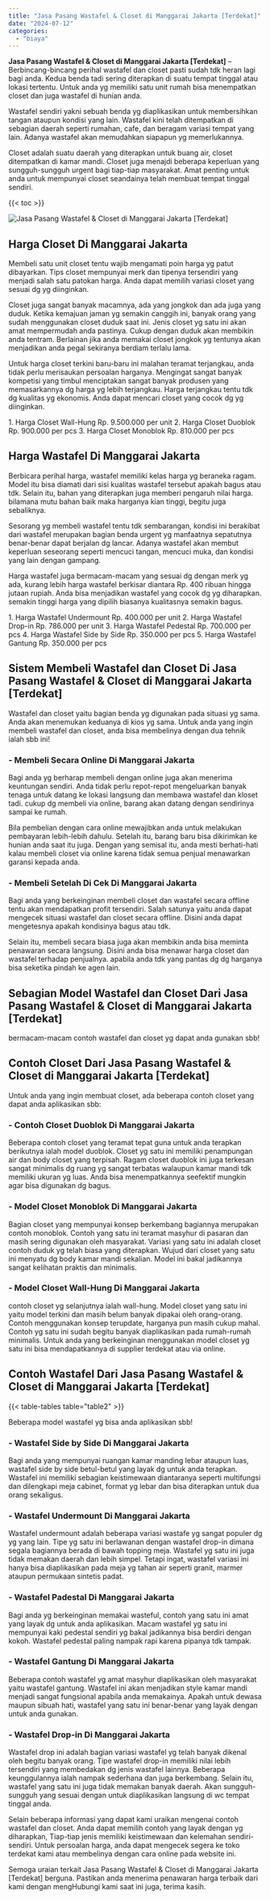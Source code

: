 ```yaml
---
title: "Jasa Pasang Wastafel & Closet di Manggarai Jakarta [Terdekat]"
date: "2024-07-12"
categories: 
  - "biaya"
---
```


**Jasa Pasang Wastafel & Closet di Manggarai Jakarta \[Terdekat\]** – Berbincang-bincang perihal wastafel dan closet pasti sudah tdk heran lagi bagi anda. Kedua benda tadi sering diterapkan di suatu tempat tinggal atau lokasi tertentu. Untuk anda yg memiliki satu unit rumah bisa menempatkan closet dan juga wastafel di hunian anda.

Wastafel sendiri yakni sebuah benda yg diaplikasikan untuk membersihkan tangan ataupun kondisi yang lain. Wastafel kini telah ditempatkan di sebagian daerah seperti rumahan, cafe, dan beragam variasi tempat yang lain. Adanya wastafel akan memudahkan siapapun yg memerlukannya.

Closet adalah suatu daerah yang diterapkan untuk buang air, closet ditempatkan di kamar mandi. Closet juga menajdi beberapa keperluan yang sungguh-sungguh urgent bagi tiap-tiap masyarakat. Amat penting untuk anda untuk mempunyai closet seandainya telah membuat tempat tinggal sendiri.

{{< toc >}}

![Jasa Pasang Wastafel & Closet di Manggarai Jakarta [Terdekat]](/images/wastafel-closet-murah36.png)

## Harga Closet Di Manggarai Jakarta

Membeli satu unit closet tentu wajib mengamati poin harga yg patut dibayarkan. Tips closet mempunyai merk dan tipenya tersendiri yang menjadi salah satu patokan harga. Anda dapat memilih variasi closet yang sesuai dg yg diinginkan.

Closet juga sangat banyak macamnya, ada yang jongkok dan ada juga yang duduk. Ketika kemajuan jaman yg semakin canggih ini, banyak orang yang sudah menggunakan closet duduk saat ini. Jenis closet yg satu ini akan amat mempermudah anda pastinya. Cukup dengan duduk akan membikin anda tentram. Berlainan jika anda memakai closet jongkok yg tentunya akan menjadikan anda pegal sekiranya berdiam terlalu lama.

Untuk harga closet terkini baru-baru ini malahan teramat terjangkau, anda tidak perlu merisaukan persoalan harganya. Mengingat sangat banyak kompetisi yang timbul menciptakan sangat banyak produsen yang memasarkannya dg harga yg lebih terjangkau. Harga terjangkau tentu tdk dg kualitas yg ekonomis. Anda dapat mencari closet yang cocok dg yg diinginkan.

1\. Harga Closet Wall-Hung Rp. 9.500.000 per unit 2. Harga Closet Duoblok Rp. 900.000 per pcs 3. Harga Closet Monoblok Rp. 810.000 per pcs

## Harga Wastafel Di Manggarai Jakarta

Berbicara perihal harga, wastafel memiliki kelas harga yg beraneka ragam. Model itu bisa diamati dari sisi kualitas wastafel tersebut apakah bagus atau tdk. Selain itu, bahan yang diterapkan juga memberi pengaruh nilai harga. bilamana mutu bahan baik maka harganya kian tinggi, begitu juga sebaliknya.

Sesorang yg membeli wastafel tentu tdk sembarangan, kondisi ini berakibat dari wastafel merupakan bagian benda urgent yg manfaatnya sepatutnya benar-benar dapat berjalan dg lancar. Adanya wastafel akan membut keperluan seseorang seperti mencuci tangan, mencuci muka, dan kondisi yang lain dengan gampang.

Harga wastafel juga bermacam-macam yang sesuai dg dengan merk yg ada, kurang lebih harga wastafel berkisar diantara Rp. 400 ribuan hingga jutaan rupiah. Anda bisa menjadikan wastafel yang cocok dg yg diharapkan. semakin tinggi harga yang dipilih biasanya kualitasnya semakin bagus.

1\. Harga Wastafel Undermount Rp. 400.000 per unit 2. Harga Wastafel Drop-in Rp. 786.000 per unit 3. Harga Wastafel Pedestal Rp. 700.000 per pcs 4. Harga Wastafel Side by Side Rp. 350.000 per pcs 5. Harga Wastafel Gantung Rp. 350.000 per pcs

## Sistem Membeli Wastafel dan Closet Di Jasa Pasang Wastafel & Closet di Manggarai Jakarta \[Terdekat\]

Wastafel dan closet yaitu bagian benda yg digunakan pada situasi yg sama. Anda akan menemukan keduanya di kios yg sama. Untuk anda yang ingin membeli wastafel dan closet, anda bisa membelinya dengan dua tehnik ialah sbb ini!

### \- Membeli Secara Online Di Manggarai Jakarta

Bagi anda yg berharap membeli dengan online juga akan menerima keuntungan sendiri. Anda tidak perlu repot-repot mengeluarkan banyak tenaga untuk datang ke lokasi langsung dan membawa wastafel dan kloset tadi. cukup dg membeli via online, barang akan datang dengan sendirinya sampai ke rumah.

Bila pembelian dengan cara online mewajibkan anda untuk melakukan pembayaran lebih-lebih dahulu. Setelah itu, barang baru bisa dikirimkan ke hunian anda saat itu juga. Dengan yang semisal itu, anda mesti berhati-hati kalau membeli closet via online karena tidak semua penjual menawarkan garansi kepada anda.

### \- Membeli Setelah Di Cek Di Manggarai Jakarta

Bagi anda yang berkeinginan membeli closet dan wastafel secara offline tentu akan mendapatkan profit tersendiri. Salah satunya yaitu anda dapat mengecek situasi wastafel dan closet secara offline. Disini anda dapat mengetesnya apakah kondisinya bagus atau tdk.

Selain itu, membeli secara biasa juga akan membikin anda bisa meminta penawaran secara langsung. Disini anda bisa menawar harga closet dan wastafel terhadap penjualnya. apabila anda tdk yang pantas dg dg harganya bisa seketika pindah ke agen lain.

## Sebagian Model Wastafel dan Closet Dari Jasa Pasang Wastafel & Closet di Manggarai Jakarta \[Terdekat\]

bermacam-macam contoh wastafel dan closet yg dapat anda gunakan sbb!

## Contoh Closet Dari Jasa Pasang Wastafel & Closet di Manggarai Jakarta \[Terdekat\]

Untuk anda yang ingin membuat closet, ada beberapa contoh closet yang dapat anda aplikasikan sbb:

### \- Contoh Closet Duoblok Di Manggarai Jakarta

Beberapa contoh closet yang teramat tepat guna untuk anda terapkan berikutnya ialah model duoblok. Closet yg satu ini memiliki penampungan air dan body closet yang terpisah. Ragam closet duoblok ini juga terkesan sangat minimalis dg ruang yg sangat terbatas walaupun kamar mandi tdk memiliki ukuran yg luas. Anda bisa menempatkannya seefektif mungkin agar bisa digunakan dg bagus.

### \- Model Closet Monoblok Di Manggarai Jakarta

Bagian closet yang mempunyai konsep berkembang bagiannya merupakan contoh monoblok. Contoh yang satu ini teramat masyhur di pasaran dan masih sering digunakan oleh masyarakat. Variasi yang satu ini adalah closet contoh duduk yg telah biasa yang diterapkan. Wujud dari closet yang satu ini menyatu dg body kamar mandi sekalian. Model ini bakal jadikannya sangat kelihatan praktis dan minimalis.

### \- Model Closet Wall-Hung Di Manggarai Jakarta

contoh closet yg selanjutnya ialah wall-hung. Model closet yang satu ini yaitu model terkini dan masih belum banyak dipakai oleh orang-orang. Contoh menggunakan konsep terupdate, harganya pun masih cukup mahal. Contoh yg satu ini sudah begitu banyak diaplikasikan pada rumah-rumah minimalis. Untuk anda yang berkeinginan menggunakan model closet yg satu ini bisa mendapatkannya di supplier terdekat atau via online.

## Contoh Wastafel Dari Jasa Pasang Wastafel & Closet di Manggarai Jakarta \[Terdekat\]

{{< table-tables table="table2" >}}

Beberapa model wastafel yg bisa anda aplikasikan sbb!

### \- Wastafel Side by Side Di Manggarai Jakarta

Bagi anda yang mempunyai ruangan kamar manding lebar ataupun luas, wastafel side by side betul-betul yang layak dg untuk anda terapkan. Wastafel ini memiliki sebagian keistimewaan diantaranya seperti multifungsi dan dilengkapi meja cabinet, format yg lebar dan bisa diterapkan untuk dua orang sekaligus.

### \- Wastafel Undermount Di Manggarai Jakarta

Wastafel undermount adalah beberapa variasi wastafe yg sangat populer dg yg yang lain. Tipe yg satu ini berlawanan dengan wastafel drop-in dimana segala bagiannya berada di bawah topping meja. Wastafel yg satu ini juga tidak memakan daerah dan lebih simpel. Tetapi ingat, wastafel variasi ini hanya bisa diaplikasikan pada meja yg tahan air seperti granit, marmer ataupun permukaan sintetis padat.

### \- Wastafel Padestal Di Manggarai Jakarta

Bagi anda yg berkeinginan memakai wasteful, contoh yang satu ini amat yang layak dg untuk anda aplikasikan. Macam wastafel yg satu ini mempunyai kaki pedestal sendiri yg bakal jadikannya bisa berdiri dengan kokoh. Wastafel pedestal paling nampak rapi karena pipanya tdk tampak.

### \- Wastafel Gantung Di Manggarai Jakarta

Beberapa contoh wastafel yg amat masyhur diaplikasikan oleh masyarakat yaitu wastafel gantung. Wastafel ini akan menjadikan style kamar mandi menjadi sangat fungsional apabila anda memakainya. Apakah untuk dewasa maupun sibuah hati, wastafel yang satu ini benar-benar yang layak dengan untuk anda gunakan.

### \- Wastafel Drop-in Di Manggarai Jakarta

Wastafel drop ini adalah bagian variasi wastafel yg telah banyak dikenal oleh begitu banyak orang. Tipe wastafel drop-in memiliki nilai lebih tersendiri yang membedakan dg jenis wastafel lainnya. Beberapa keunggulannya ialah nampak sederhana dan juga berkembang. Selain itu, wastafel yang satu ini juga tidak memakan banyak daerah. Akan sungguh-sungguh yang sesuai dengan untuk diaplikasikan langsung di wc tempat tinggal anda.

Selain beberapa informasi yang dapat kami uraikan mengenai contoh wastafel dan closet. Anda dapat memilih contoh yang layak dengan yg diharapkan, Tiap-tiap jenis memiliki keistimewaan dan kelemahan sendiri-sendiri. Untuk persoalan harga, anda dapat mengecek segera ke toko terdekat kami atau membelinya dengan cara online pada website ini.

Semoga uraian terkait Jasa Pasang Wastafel & Closet di Manggarai Jakarta \[Terdekat\] berguna. Pastikan anda menerima penawaran harga terbaik dari kami dengan mengHubungi kami saat ini juga, terima kasih.
